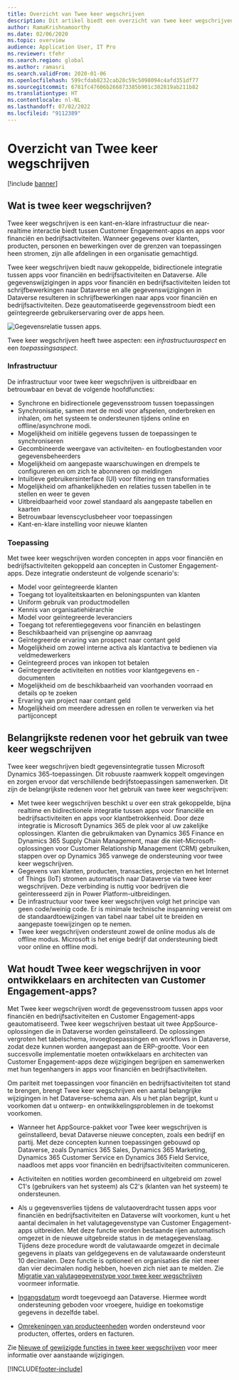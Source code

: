 ```yaml
---
title: Overzicht van Twee keer wegschrijven
description: Dit artikel biedt een overzicht van twee keer wegschrijven wat een near-realtime interactie biedt tussen Customer Engagement-apps en apps voor financiën en bedrijfsactiviteiten.
author: RamaKrishnamoorthy
ms.date: 02/06/2020
ms.topic: overview
audience: Application User, IT Pro
ms.reviewer: tfehr
ms.search.region: global
ms.author: ramasri
ms.search.validFrom: 2020-01-06
ms.openlocfilehash: 599cfdab8232cab28c59c5098094c4afd351df77
ms.sourcegitcommit: 6781fc47606b266873385b901c302819ab211b82
ms.translationtype: HT
ms.contentlocale: nl-NL
ms.lasthandoff: 07/02/2022
ms.locfileid: "9112389"
---
```

# <a name="dual-write-overview"></a>Overzicht van Twee keer wegschrijven

[!include [banner](../../includes/banner.md)]





## <a name="what-is-dual-write"></a>Wat is twee keer wegschrijven?

Twee keer wegschrijven is een kant-en-klare infrastructuur die near-realtime interactie biedt tussen Customer Engagement-apps en apps voor financiën en bedrijfsactiviteiten. Wanneer gegevens over klanten, producten, personen en bewerkingen over de grenzen van toepassingen heen stromen, zijn alle afdelingen in een organisatie gemachtigd.

Twee keer wegschrijven biedt nauw gekoppelde, bidirectionele integratie tussen apps voor financiën en bedrijfsactiviteiten en Dataverse. Alle gegevenswijzigingen in apps voor financiën en bedrijfsactiviteiten leiden tot schrijfbewerkingen naar Dataverse en alle gegevenswijzigingen in Dataverse resulteren in schrijfbewerkingen naar apps voor financiën en bedrijfsactiviteiten. Deze geautomatiseerde gegevensstroom biedt een geïntegreerde gebruikerservaring over de apps heen.

![Gegevensrelatie tussen apps.](media/dual-write-overview.jpg)

Twee keer wegschrijven heeft twee aspecten: een *infrastructuuraspect* en een *toepassingsaspect*.

### <a name="infrastructure"></a>Infrastructuur

De infrastructuur voor twee keer wegschrijven is uitbreidbaar en betrouwbaar en bevat de volgende hoofdfuncties:

+ Synchrone en bidirectionele gegevensstroom tussen toepassingen
+ Synchronisatie, samen met de modi voor afspelen, onderbreken en inhalen, om het systeem te ondersteunen tijdens online en offline/asynchrone modi.
+ Mogelijkheid om initiële gegevens tussen de toepassingen te synchroniseren
+ Gecombineerde weergave van activiteiten- en foutlogbestanden voor gegevensbeheerders
+ Mogelijkheid om aangepaste waarschuwingen en drempels te configureren en om zich te abonneren op meldingen
+ Intuïtieve gebruikersinterface (UI) voor filtering en transformaties
+ Mogelijkheid om afhankelijkheden en relaties tussen tabellen in te stellen en weer te geven
+ Uitbreidbaarheid voor zowel standaard als aangepaste tabellen en kaarten
+ Betrouwbaar levenscyclusbeheer voor toepassingen
+ Kant-en-klare instelling voor nieuwe klanten

### <a name="application"></a>Toepassing

Met twee keer wegschrijven worden concepten in apps voor financiën en bedrijfsactiviteiten gekoppeld aan concepten in Customer Engagement-apps. Deze integratie ondersteunt de volgende scenario's:

+ Model voor geïntegreerde klanten
+ Toegang tot loyaliteitskaarten en beloningspunten van klanten
+ Uniform gebruik van productmodellen
+ Kennis van organisatiehiërarchie
+ Model voor geïntegreerde leveranciers
+ Toegang tot referentiegegevens voor financiën en belastingen
+ Beschikbaarheid van prijsengine op aanvraag
+ Geïntegreerde ervaring van prospect naar contant geld
+ Mogelijkheid om zowel interne activa als klantactiva te bedienen via veldmedewerkers
+ Geïntegreerd proces van inkopen tot betalen
+ Geïntegreerde activiteiten en notities voor klantgegevens en -documenten
+ Mogelijkheid om de beschikbaarheid van voorhanden voorraad en details op te zoeken
+ Ervaring van project naar contant geld
+ Mogelijkheid om meerdere adressen en rollen te verwerken via het partijconcept


## <a name="top-reasons-to-use-dual-write"></a>Belangrijkste redenen voor het gebruik van twee keer wegschrijven

Twee keer wegschrijven biedt gegevensintegratie tussen Microsoft Dynamics 365-toepassingen. Dit robuuste raamwerk koppelt omgevingen en zorgen ervoor dat verschillende bedrijfstoepassingen samenwerken. Dit zijn de belangrijkste redenen voor het gebruik van twee keer wegschrijven:

+ Met twee keer wegschrijven beschikt u over een strak gekoppelde, bijna realtime en bidirectionele integratie tussen apps voor financiële en bedrijfsactiviteiten en apps voor klantbetrokkenheid. Door deze integratie is Microsoft Dynamics 365 de plek voor al uw zakelijke oplossingen. Klanten die gebruikmaken van Dynamics 365 Finance en Dynamics 365 Supply Chain Management, maar die niet-Microsoft-oplossingen voor Customer Relationship Management (CRM) gebruiken, stappen over op Dynamics 365 vanwege de ondersteuning voor twee keer wegschrijven.
+ Gegevens van klanten, producten, transacties, projecten en het Internet of Things (IoT) stromen automatisch naar Dataverse via twee keer wegschrijven. Deze verbinding is nuttig voor bedrijven die geïnteresseerd zijn in Power Platform-uitbreidingen.
+ De infrastructuur voor twee keer wegschrijven volgt het principe van geen code/weinig code. Er is minimale technische inspanning vereist om de standaardtoewijzingen van tabel naar tabel uit te breiden en aangepaste toewijzingen op te nemen.
+ Twee keer wegschrijven ondersteunt zowel de online modus als de offline modus. Microsoft is het enige bedrijf dat ondersteuning biedt voor online en offline modi.

## <a name="what-does-dual-write-mean-for-developers-and-architects-of-customer-engagement-apps"></a><a id="developer-architect"></a>Wat houdt Twee keer wegschrijven in voor ontwikkelaars en architecten van Customer Engagement-apps?

Met Twee keer wegschrijven wordt de gegevensstroom tussen apps voor financiën en bedrijfsactiviteiten en Customer Engagement-apps geautomatiseerd. Twee keer wegschrijven bestaat uit twee AppSource-oplossingen die in Dataverse worden geïnstalleerd. De oplossingen vergroten het tabelschema, invoegtoepassingen en workflows in Dataverse, zodat deze kunnen worden aangepast aan de ERP-grootte. Voor een succesvolle implementatie moeten ontwikkelaars en architecten van Customer Engagement-apps deze wijzigingen begrijpen en samenwerken met hun tegenhangers in apps voor financiën en bedrijfsactiviteiten.

Om pariteit met toepassingen voor financiën en bedrijfsactiviteiten tot stand te brengen, brengt Twee keer wegschrijven een aantal belangrijke wijzigingen in het Dataverse-schema aan. Als u het plan begrijpt, kunt u voorkomen dat u ontwerp- en ontwikkelingsproblemen in de toekomst voorkomen.

+ Wanneer het AppSource-pakket voor Twee keer wegschrijven is geïnstalleerd, bevat Dataverse nieuwe concepten, zoals een bedrijf en partij. Met deze concepten kunnen toepassingen gebouwd op Dataverse, zoals Dynamics 365 Sales, Dynamics 365 Marketing, Dynamics 365 Customer Service en Dynamics 365 Field Service, naadloos met apps voor financiën en bedrijfsactiviteiten communiceren.

+ Activiteiten en notities worden gecombineerd en uitgebreid om zowel C1's (gebruikers van het systeem) als C2's (klanten van het systeem) te ondersteunen.

+ Als u gegevensverlies tijdens de valutaoverdracht tussen apps voor financiën en bedrijfsactiviteiten en Dataverse wilt voorkomen, kunt u het aantal decimalen in het valutagegevenstype van Customer Engagement-apps uitbreiden. Met deze functie worden bestaande rijen automatisch omgezet in de nieuwe uitgebreide status in de metagegevenslaag. Tijdens deze procedure wordt de valutawaarde omgezet in decimale gegevens in plaats van geldgegevens en de valutawaarde ondersteunt 10 decimalen. Deze functie is optioneel en organisaties die niet meer dan vier decimalen nodig hebben, hoeven zich niet aan te melden. Zie [Migratie van valutagegevenstype voor twee keer wegschrijven](currrency-decimal-places.md) voormeer informatie.

+ [Ingangsdatum](../../dev-tools/date-effectivity.md) wordt toegevoegd aan Dataverse. Hiermee wordt ondersteuning geboden voor vroegere, huidige en toekomstige gegevens in dezelfde tabel.

+ [Omrekeningen van producteenheden](../../../../supply-chain/pim/tasks/manage-unit-measure.md) worden ondersteund voor producten, offertes, orders en facturen.

Zie [Nieuwe of gewijzigde functies in twee keer wegschrijven](whats-new-dual-write.md) voor meer informatie over aanstaande wijzigingen.



[!INCLUDE[footer-include](../../../../includes/footer-banner.md)]

